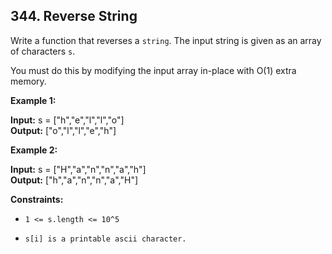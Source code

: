 ## 344. Reverse String

Write a function that reverses a ``string``. The input string is given as an array of characters ``s``.

You must do this by modifying the input array in-place with O(1) extra memory.

 

**Example 1:**

**Input:** s = ["h","e","l","l","o"] <br>
**Output:** ["o","l","l","e","h"]

**Example 2:**

**Input:** s = ["H","a","n","n","a","h"] <br>
**Output:** ["h","a","n","n","a","H"]

**Constraints:**

- ``1 <= s.length <= 10^5``

- ``s[i] is a printable ascii character.``